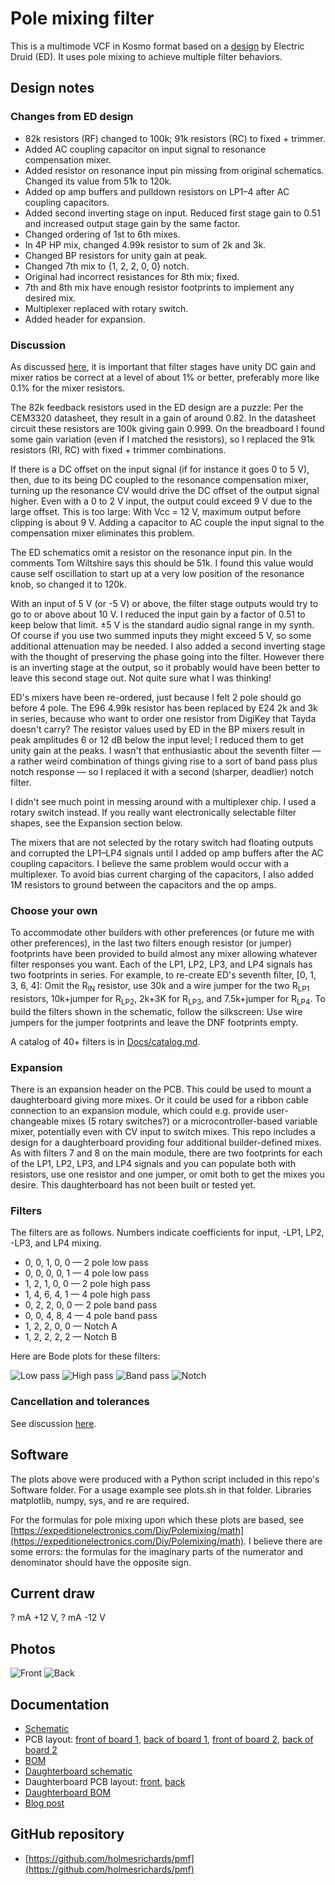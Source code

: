# Pole mixing filter

This is a multimode VCF in Kosmo format based on a [design](https://electricdruid.net/multimode-filters-part-2-pole-mixing-filters) by Electric Druid (ED). It uses pole mixing to achieve multiple filter behaviors.

## Design notes

### Changes from ED design

* 82k resistors (RF) changed to 100k; 91k resistors (RC) to fixed + trimmer.
* Added AC coupling capacitor on input signal to resonance compensation mixer.
* Added resistor on resonance input pin missing from original schematics. Changed its value from 51k to 120k.
* Added op amp buffers and pulldown resistors on LP1–4 after AC coupling capacitors.
* Added second inverting stage on input. Reduced first stage gain to 0.51 and increased output stage gain by the same factor.
* Changed ordering of 1st to 6th mixes.
* In 4P HP mix, changed 4.99k resistor to sum of 2k and 3k.
* Changed BP resistors for unity gain at peak.
* Changed 7th mix to {1, 2, 2, 0, 0} notch.
* Original had incorrect resistances for 8th mix; fixed.
* 7th and 8th mix have enough resistor footprints to implement any desired mix.
* Multiplexer replaced with rotary switch.
* Added header for expansion.

### Discussion

As discussed [here](Docs/tolerances.md), it is important that filter stages have unity DC gain and mixer ratios be correct at a level of about 1% or better, preferably more like 0.1% for the mixer resistors.

The 82k feedback resistors used in the ED design are a puzzle: Per the CEM3320 datasheet, they result in a gain of around 0.82. In the datasheet circuit these resistors are 100k giving gain 0.999. On the breadboard I found some gain variation (even if I matched the resistors), so I replaced the 91k resistors (RI, RC) with fixed + trimmer combinations.

If there is a DC offset on the input signal (if for instance it goes 0 to 5 V), then, due to its being DC coupled to the resonance compensation mixer, turning up the resonance CV would drive the DC offset of the output signal higher. Even with a 0 to 2 V input, the output could exceed 9 V due to the large offset. This is too large: With Vcc = 12 V, maximum output before clipping is about 9 V. Adding a capacitor to AC couple the input signal to the compensation mixer eliminates this problem.

The ED schematics omit a resistor on the resonance input pin. In the comments Tom Wiltshire says this should be 51k. I found this value would cause self oscillation to start up at a very low position of the resonance knob, so changed it to 120k.

With an input of 5 V (or -5 V) or above, the filter stage outputs would try to go to or above about 10 V. I reduced the input gain by a factor of 0.51 to keep below that limit. ±5 V is the standard audio signal range in my synth. Of course if you use two summed inputs they might exceed 5 V, so some additional attenuation may be needed. I also added a second inverting stage with the thought of preserving the phase going into the filter. However there is an inverting stage at the output, so it probably would have been better to leave this second stage out. Not quite sure what I was thinking!

ED's mixers have been re-ordered, just because I felt 2 pole should go before 4 pole. The E96 4.99k resistor has been replaced by E24 2k and 3k in series, because who want to order one resistor from DigiKey that Tayda doesn't carry? The resistor values used by ED in the BP mixers result in peak amplitudes 6 or 12 dB below the input level; I reduced them to get unity gain at the peaks. I wasn't that enthusiastic about the seventh filter — a rather weird combination of things giving rise to a sort of band pass plus notch response — so I replaced it with a second (sharper, deadlier) notch filter.

I didn't see much point in messing around with a multiplexer chip. I used a rotary switch instead. If you really want electronically selectable filter shapes, see the Expansion section below.

The mixers that are not selected by the rotary switch had floating outputs and corrupted the LP1–LP4 signals until I added op amp buffers after the AC coupling capacitors. I believe the same problem would occur with a multiplexer. To avoid bias current charging of the capacitors, I also added 1M resistors to ground between the capacitors and the op amps.

### Choose your own

To accommodate other builders with other preferences (or future me with other preferences), in the last two filters enough resistor (or jumper) footprints have been provided to build almost any mixer allowing whatever filter responses you want. Each of the LP1, LP2, LP3, and LP4 signals has two footprints in series. For example, to re-create ED's seventh filter, [0, 1, 3, 6, 4]: Omit the R<sub>IN</sub> resistor, use 30k and a wire jumper for the two R<sub>LP1</sub> resistors, 10k+jumper for R<sub>LP2</sub>, 2k+3K for R<sub>LP3</sub>, and 7.5k+jumper for R<sub>LP4</sub>. To build the filters shown in the schematic, follow the silkscreen: Use wire jumpers for the jumper footprints and leave the DNF footprints empty.

A catalog of 40+ filters is in [Docs/catalog.md](Docs/catalog.md).

### Expansion

There is an expansion header on the PCB. This could be used to mount a daughterboard giving more mixes. Or it could be used for a ribbon cable connection to an expansion module, which could e.g. provide user-changeable mixes (5 rotary switches?) or a microcontroller-based variable mixer, potentially even with CV input to switch mixes. This repo includes a design for a daughterboard providing four additional builder-defined mixes. As with filters 7 and 8 on the main module, there are two footprints for each of the LP1, LP2, LP3, and LP4 signals and you can populate both with resistors, use one resistor and one jumper, or omit both to get the mixes you desire. This daughterboard has not been built or tested yet.

### Filters

The filters are as follows. Numbers indicate coefficients for input, -LP1, LP2, -LP3, and LP4 mixing.

* 0, 0, 1, 0, 0 — 2 pole low pass
* 0, 0, 0, 0, 1 — 4 pole low pass
* 1, 2, 1, 0, 0 — 2 pole high pass
* 1, 4, 6, 4, 1 — 4 pole high pass
* 0, 2, 2, 0, 0 — 2 pole band pass
* 0, 0, 4, 8, 4 — 4 pole band pass
* 1, 2, 2, 0, 0 — Notch A
* 1, 2, 2, 2, 2 — Notch B

Here are Bode plots for these filters:

![Low pass](Images/Figure_1.png)
![High pass](Images/Figure_2.png)
![Band pass](Images/Figure_3.png)
![Notch](Images/Figure_4.png)

### Cancellation and tolerances

See discussion [here](Docs/tolerances.md).

## Software

The plots above were produced with a Python script included in this repo's Software folder. For a usage example see plots.sh in that folder. Libraries matplotlib, numpy, sys, and re are required. 

For the formulas for pole mixing upon which these plots are based, see [https://expeditionelectronics.com/Diy/Polemixing/math](https://expeditionelectronics.com/Diy/Polemixing/math). I believe there are some errors: the formulas for the imaginary parts of the numerator and denominator should have the opposite sign.

## Current draw
? mA +12 V, ? mA -12 V

## Photos

![Front](Images/front.JPG)
![Back](Images/back.JPG)


## Documentation

* [Schematic](Docs/pmf_schematic.pdf)
* PCB layout: [front of board 1](Docs/Layout/pmf_B1/pmf_B1_front.svg), [back of board 1](Docs/Layout/pmf_B1/pmf_B1_back.svg), [front of board 2](Docs/Layout/pmf_B2/pmf_B2_front.svg), [back of board 2](Docs/Layout/pmf_B2/pmf_B2_back.svg)
* [BOM](Docs/BOM/pmf_bom.md)
* [Daughterboard schematic](Docs/pmf_daughter_schematic.pdf)
* Daughterboard PCB layout: [front](Docs/Layout/pmf_daughter/pmf_daughter_front.svg), [back](Docs/Layout/pmf_daughter/pmf_daughter_back.svg)
* [Daughterboard BOM](Docs/BOM/pmf_daughter_bom.md)
* [Blog post](https://analogoutputblog.wordpress.com/2023/05/04/pole-mixing-filter/)

## GitHub repository

* [https://github.com/holmesrichards/pmf](https://github.com/holmesrichards/pmf)
